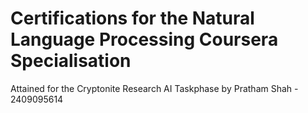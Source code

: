 # Certifications for the Natural Language Processing Coursera Specialisation

Attained for the Cryptonite Research AI Taskphase by Pratham Shah - 2409095614
